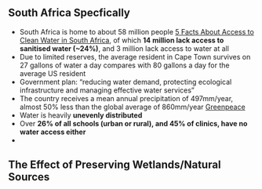 
## South Africa Specfically
- South Africa is home to about 58 million people [5 Facts About Access to Clean Water in South Africa](https://borgenproject.org/clean-water-in-south-africa/), of which **14 million lack access to sanitised water (~24%)**, and 3 million lack access to water at all
- Due to limited reserves, the average resident in Cape Town survives on 27 gallons of water a day compares with 80 gallons a day for the average US resident
- Government plan: “reducing water demand, protecting ecological infrastructure and managing effective water services”
- The country receives a mean annual precipitation of 497mm/year, almost 50% less than the global average of 860mm/year [Greenpeace](https://www.greenpeace.org/africa/en/blogs/51757/water-crisis-in-south-africa/)
- Water is heavily **unevenly distributed**
- Over **26% of all schools (urban or rural), and 45% of clinics, have no water access either**
- 
## The Effect of Preserving Wetlands/Natural Sources
